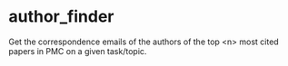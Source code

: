 # author_finder
Get the correspondence emails of the authors of the top &lt;n> most cited papers in PMC on a given task/topic.
